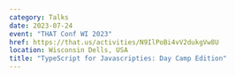 ```yaml
---
category: Talks
date: 2023-07-24
event: "THAT Conf WI 2023"
href: https://that.us/activities/N9IlPoBi4vV2dukgVw8U
location: Wisconsin Dells, USA
title: "TypeScript for Javascripties: Day Camp Edition"
---
```

